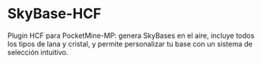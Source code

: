 # SkyBase-HCF
Plugin HCF para PocketMine-MP: genera SkyBases en el aire, incluye todos los tipos de lana y cristal, y permite personalizar tu base con un sistema de selección intuitivo.
